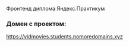 Фронтенд диплома Яндекс.Практикум

### Домен с проектом:

https://vidmovies.students.nomoredomains.xyz
